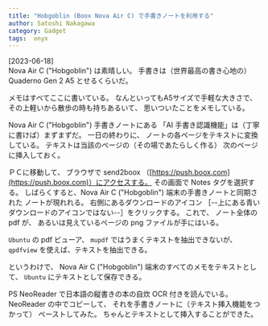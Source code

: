 ```yaml
---
title: "Hobgoblin (Boox Nova Air C) で手書きノートを利用する"
author: Satoshi Nakagawa
category: Gadget
tags:  onyx
---
```


[2023-06-18]  
 Nova Air C ("Hobgoblin") は素晴しい。
手書きは（世界最高の書き心地の）Quaderno Gen 2 A5 とせるくらいだ。

 メモはすべてここに書いている。
なんといってもA5サイズで手軽な大きさで、
その上軽いから散歩の時も持ちあるいて、
思いついたことをメモしている。

 Nova Air C ("Hobgoblin") 手書きノートにある
「AI 手書き認識機能」は（丁寧に書けば）まずまずだ。
一日の終わりに、
ノートの各ページをテキストに変換している。
テキストは当該のページの（その場であたらしく作る）
次のページに挿入しておく。

 ＰＣに移動して、
ブラウザで
send2boox （[https://push.boox.com](https://push.boox.com)）にアクセスする。
その画面で Notes タグを選択する。
しばらくすると、Nova Air C ("Hobgoblin") 端末の手書きノートと同期された
ノートが現れれる。
右側にあるダウンロードのアイコン
［--上にある青いダウンロードのアイコンではない--］をクリックする。
これで、
ノート全体の pdf が、
あるいは見えているページの png ファイルが手にはいる。

 `Ubuntu` の pdf ビューア、
`mupdf` ではうまくテキストを抽出できないが、
`qpdfview` を使えば、テキストを抽出できる。

 というわけで、
Nova Air C ("Hobgoblin") 端末のすべてのメモをテキストとして、
`Ubuntu` にテキストとして保存できる。

 PS NeoReader で日本語の縦書きの本の自炊 OCR 付きを読んでいる。
NeoReader の中でコピーして、
それを手書きノートに（テキスト挿入機能をつかって）
ペーストしてみた。
ちゃんとテキストとして挿入することができた。

